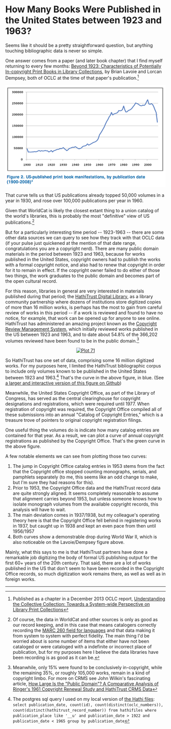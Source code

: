 # How Many Books Were Published in the United States between 1923 and 1963?

Seems like it should be a pretty straightforward question, but anything touching bibliographic data is never so simple. 

One answer comes from a paper (and later book chapter) that I find myself returning to every few months: [Beyond 1923: Characteristics of Potentially In-copyright Print Books in Library Collections](http://www.dlib.org/dlib/november09/lavoie/11lavoie.html), by Brian Lavoie and Lorcan Dempsey, both of OCLC at the time of that paper's publication.[^chapter]

![US publications according to WorldCat data](lavoie_dempsey_beyond_1923.png)

That curve tells us that US publications already topped 50,000 volumes in a year in 1930, and rose over 100,000 publications per year in 1960.

Given that WorldCat is likely the closest extant thing to a union catalog of the world's libraries, this is probably the most "definitive" view of US publications.[^worldcat_note] 

But for a particularly interesting time period -- 1923-1963 -- there are some other data sources we can query to see how they track with that OCLC data (if your pulse just quickened at the mention of that date range, congratulations you are a copyright nerd). There are many public domain materials in the period between 1923 and 1963, because for works published in the United States, copyright owners had to publish the works with a formal copyright notice, and also had to renew that copyright in order for it to remain in effect. If the copyright owner failed to do either of those two things, the work graduates to the public domain and becomes part of the open cultural record.

For this reason, libraries in general are very interested in materials published during that period; the [HathiTrust Digital Library](http://hathitrust.org/), as a library community partnership where dozens of institutions store digitized copies of more than 16 million works, is perhaps has the most to gain from careful review of works in this period -- if a work is reviewed and found to have no notice, for example, that work can be opened up for anyone to see online. HathiTrust has administered an amazing project known as the [Copyright Review Management System](https://www.hathitrust.org/copyright-review), which initially reviewed works published in the US between 1923 and 1963, and to date about 54.8% of the 366,202 volumes reviewed have been found to be in the public domain.[^wilkin_note] 


<!-- ![Plot of Copyright Office records vs. HathiTrust records indicating US publication](cce_plot.png) -->

<div>
    <a href="https://plot.ly/~hadro/71/?share_key=ozpf4TbQglQ5k7qRnsOHS0" target="_blank" title="Plot 71" style="display: block; text-align: center;"><img src="https://plot.ly/~hadro/71.png?share_key=ozpf4TbQglQ5k7qRnsOHS0" alt="Plot 71" style="max-width: 100%;width: 600px;"  width="600" onerror="this.onerror=null;this.src='https://plot.ly/404.png';" /></a>
    <script data-plotly="hadro:71" sharekey-plotly="ozpf4TbQglQ5k7qRnsOHS0" src="https://plot.ly/embed.js" async></script>
</div>

So HathiTrust has one set of data, comprising some 16 million digitized works. For my purposes here, I limited the HathiTrust bibliographic corpus to include only volumes known to be published in the United States between 1923 and 1963.[^sql] That's the curve in the above figure, in blue. (See [a larger and interactive version of this figure on Github](https://hadro.github.io/hathi_analysis/cce/cce_count.html))

Meanwhile, the United States Copyright Office, as part of the Library of Congress, has served as the central clearinghouse for copyright designations and registrations, which were required until 1977. When registration of copyright was required, the Copyright Office compiled all of these submissions into an annual "Catalog of Copyright Entries," which is a treasure trove of pointers to original copyright registration filings.

One useful thing the volumes do is indicate how many catalog entries are contained for that year. As a result, we can plot a curve of annual copyright registrations as published by the Copyright Office. That's the green curve in the above figure.

A few notable elements we can see from plotting those two curves:

1. The jump in Copyright Office catalog entries in 1953 stems from the fact that the Copyright office stopped counting monographs, serials, and pamphlets separately (to me, this seems like an odd change to make, but I'm sure they had reasons for this).
2. Prior to 1953, the Copyright Office data and the HathiTrust record data are quite strongly aligned. It seems completely reasonable to assume that alignment carries beyond 1953, but unless someone knows how to isolate monograph volumes from the available copyright records, this analysis will have to wait.  
3. The main deviation comes in 1937/1938, but my colleague's operating theory here is that the Copyright Office fell behind in registering works in 1937, but caught up in 1938 and kept an even pace from then until 1956/1957
4. Both curves show a demonstrable drop during World War II, which is also noticeable on the Lavoie/Dempsey figure above.

Mainly, what this says to me is that HathiTrust partners have done a remarkable job digitizing the body of formal US publishing output for the first 60+ years of the 20th century. That said, there are a lot of works published in the US that don't seem to have been recorded in the Copyright Office records, so much digitization work remains there, as well as well as in foreign works.


<!-- ![Bowker book publication data(?) vs Copyright office records](bowker_cce_data_via_zvi_s_rosen.jpg) -->



<!-- ## Takeaways

So what have we learned?

1. WorldCat knows about roughly 5x as many books published in the United States between 1923 and 1963 than does HathiTrust. Interesting for HathiTrust partners to think about how to close that gap, which seems like a high ROI period of publications to look at.
1. HathiTrust (and WorldCat) know about many more volumes than were recorded by the US Copyright Office, and subsequently by Bowker. A couple thoughts on this: to me, this means that there are probably relatively few works that were officially registered with the Copyright Office that are missing from HathiTrust. Not none, but on balance, I believe it's probably correct to assume that those works are more likely to be widely held, particularly by the research libraries that comprise HathiTrust. This is great news, and really highlights the critical value of the CRMS project. Likewise, as a corollary, if you buy the previous assumption, then this seems like an even more important area for libraries to focus on filling out, since at the very least, it appears that 50% of the works published in this timeframe have been found to be in the public domain, and possibly higher, if you believe that the works likely to be missing are the ones that never registered for US copyright in the first place.
2. -->

---

[^chapter]: Published as a chapter in a December 2013 OCLC report, [Understanding the Collective Collection: Towards a System-wide Perspective on Library Print Collections](https://www.oclc.org/content/dam/research/publications/library/2013/2013-09.pdf)

[^worldcat_note]: Of course, the data in WorldCat and other sources is only as good as our record keeping, and in this case that means catalogers correctly recording the [MARC 260 field for languages](http://www.loc.gov/marc/bibliographic/bd260.html) and that data making it from system to system with perfect fidelity. The main thing I'd be worried about is some number of items that either have not been cataloged or were cataloged with a indefinite or incorrect place of publication, but for my purposes here I believe the data libraries have been recording is as good as it can be.

[^wilkin_note]: Meanwhile, only 15% were found to be conclusively in-copyright, while the remaining 35%, or roughly 105,000 works, remain in a kind of copyright limbo. For more on CRMS see John Wilkin's fascinating article, [How Large Is the "Public Domain"? A Comparative Analysis of Ringer's 1961 Copyright Renewal Study and HathiTrust CRMS Data](http://crl.acrl.org/index.php/crl/article/view/16582)

[^sql]: The postgres sql query I used on my local version of [the Hathi files](https://www.hathitrust.org/hathifiles): `select publication_date, count(id), count(distinct(oclc_numbers)), count(distinct(hathitrust_record_number)) from hathifiles where publication_place like '__u' and publication_date > 1922 and publication_date < 1965 group by publication_date`
